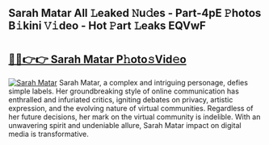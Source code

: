 ## Sarah Matar All 𝙻eaked 𝙽u𝚍es - Part-4pE 𝙿hotos B𝚒kini 𝚅𝚒deo - Hot 𝙿art 𝙻eaks EQVwF

# <h2><a href="http://ld3mdv.urlbe.top/?page=Sarah+Matar">🔗🔗👉👉 Sarah Matar P𝚑oto𝚜Vid𝚎o</a></h2>

[![Sarah Matar](https://i.imgur.com/eBuTRDB.gif)](http://ld3mdv.urlbe.top/?page=Sarah+Matar)
Sarah Matar, a complex and intriguing personage, defies simple labels. Her groundbreaking style of online communication has enthralled and infuriated critics, igniting debates on privacy, artistic expression, and the evolving nature of virtual communities. Regardless of her future decisions, her mark on the virtual community is indelible. With an unwavering spirit and undeniable allure, Sarah Matar impact on digital media is transformative.
